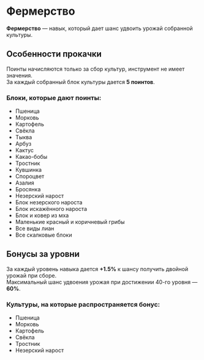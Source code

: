 # Фермерство

**Фермерство** — навык, который дает шанс удвоить урожай собранной культуры.

## **Особенности прокачки**

Поинты начисляются только за сбор культур, инструмент не имеет значения.\
За каждый собранный блок культуры дается **5 поинтов**.

### **Блоки, которые дают поинты:**

- Пшеница
- Морковь
- Картофель
- Свёкла
- Тыква
- Арбуз
- Кактус
- Какао-бобы
- Тростник
- Кувшинка
- Спороцвет
- Азалия
- Бросянка
- Незерский нарост
- Блок незерского нароста
- Блок искажённого нароста
- Блок и ковер из мха
- Маленькие красный и коричневый грибы
- Все виды лиан
- Все скалковые блоки

## **Бонусы за уровни**

За каждый уровень навыка дается **+1.5%** к шансу получить двойной урожай при сборе.\
Максимальный шанс удвоения урожая при достижении 40-го уровня — **60%**.

### **Культуры, на которые распространяется бонус:**

- Пшеница
- Морковь
- Картофель
- Свёкла
- Тростник
- Незерский нарост
